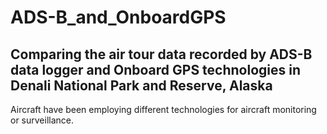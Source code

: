 # ADS-B_and_OnboardGPS

## Comparing the air tour data recorded by ADS-B data logger and Onboard GPS technologies in Denali National Park and Reserve, Alaska

Aircraft have been employing different technologies for aircraft monitoring or surveillance. 
